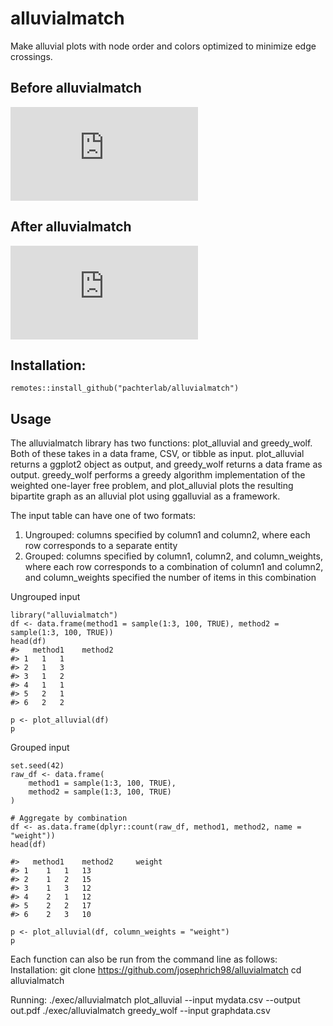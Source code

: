 # alluvialmatch
Make alluvial plots with node order and colors optimized to minimize edge crossings.

## Before alluvialmatch
![alt text](https://github.com/pachterlab/alluvialmatch/blob/main/figures/ggalluvial.pdf?raw=true)

## After alluvialmatch
![alt text](https://github.com/pachterlab/alluvialmatch/blob/main/figures/alluvialmatch.pdf?raw=true)

## Installation: 
`remotes::install_github("pachterlab/alluvialmatch")`

## Usage
The alluvialmatch library has two functions: plot_alluvial and greedy_wolf. Both of these takes in a data frame, CSV, or tibble as input. plot_alluvial returns a ggplot2 object as output, and greedy_wolf returns a data frame as output. greedy_wolf performs a greedy algorithm implementation of the weighted one-layer free problem, and plot_alluvial plots the resulting bipartite graph as an alluvial plot using ggalluvial as a framework.

The input table can have one of two formats: 
1) Ungrouped: columns specified by column1 and column2, where each row corresponds to a separate entity
2) Grouped: columns specified by column1, column2, and column_weights, where each row corresponds to a combination of column1 and column2, and column_weights specified the number of items in this combination

Ungrouped input
```
library("alluvialmatch")
df <- data.frame(method1 = sample(1:3, 100, TRUE), method2 = sample(1:3, 100, TRUE))
head(df)
#>   method1    method2
#> 1   1   1
#> 2   1   3
#> 3   1   2
#> 4   1   1
#> 5   2   1
#> 6   2   2

p <- plot_alluvial(df)
p
```

Grouped input
```
set.seed(42)
raw_df <- data.frame(
    method1 = sample(1:3, 100, TRUE),
    method2 = sample(1:3, 100, TRUE)
)

# Aggregate by combination
df <- as.data.frame(dplyr::count(raw_df, method1, method2, name = "weight"))
head(df)

#>   method1    method2     weight
#> 1	1	1	13	
#> 2	1	2	15	
#> 3	1	3	12	
#> 4	2	1	12	
#> 5	2	2	17	
#> 6	2	3	10	

p <- plot_alluvial(df, column_weights = "weight")
p
```

Each function can also be run from the command line as follows:
Installation:
git clone https://github.com/josephrich98/alluvialmatch
cd alluvialmatch

Running:
./exec/alluvialmatch plot_alluvial --input mydata.csv --output out.pdf
./exec/alluvialmatch greedy_wolf --input graphdata.csv
